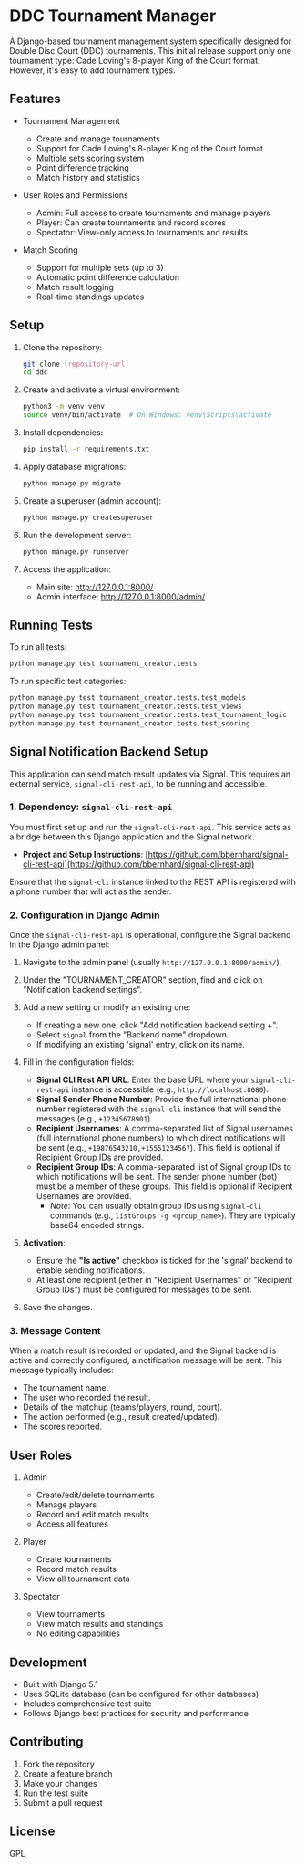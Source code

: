 # DDC Tournament Manager

A Django-based tournament management system specifically designed for Double Disc Court (DDC) tournaments. This initial release support only one tournament type: Cade Loving's 8-player King of the Court format. However, it's easy to add tournament types.

## Features

- Tournament Management
  - Create and manage tournaments
  - Support for Cade Loving's 8-player King of the Court format
  - Multiple sets scoring system
  - Point difference tracking
  - Match history and statistics

- User Roles and Permissions
  - Admin: Full access to create tournaments and manage players
  - Player: Can create tournaments and record scores
  - Spectator: View-only access to tournaments and results

- Match Scoring
  - Support for multiple sets (up to 3)
  - Automatic point difference calculation
  - Match result logging
  - Real-time standings updates

## Setup

1. Clone the repository:
   ```bash
   git clone [repository-url]
   cd ddc
   ```

2. Create and activate a virtual environment:
   ```bash
   python3 -m venv venv
   source venv/bin/activate  # On Windows: venv\Scripts\activate
   ```

3. Install dependencies:
   ```bash
   pip install -r requirements.txt
   ```

4. Apply database migrations:
   ```bash
   python manage.py migrate
   ```

5. Create a superuser (admin account):
   ```bash
   python manage.py createsuperuser
   ```

6. Run the development server:
   ```bash
   python manage.py runserver
   ```

7. Access the application:
   - Main site: http://127.0.0.1:8000/
   - Admin interface: http://127.0.0.1:8000/admin/

## Running Tests

To run all tests:
```bash
python manage.py test tournament_creator.tests
```

To run specific test categories:
```bash
python manage.py test tournament_creator.tests.test_models
python manage.py test tournament_creator.tests.test_views
python manage.py test tournament_creator.tests.test_tournament_logic
python manage.py test tournament_creator.tests.test_scoring
```

## Signal Notification Backend Setup

This application can send match result updates via Signal. This requires an external service, `signal-cli-rest-api`, to be running and accessible.

### 1. Dependency: `signal-cli-rest-api`

You must first set up and run the `signal-cli-rest-api`. This service acts as a bridge between this Django application and the Signal network.
-   **Project and Setup Instructions**: [https://github.com/bbernhard/signal-cli-rest-api](https://github.com/bbernhard/signal-cli-rest-api)

Ensure that the `signal-cli` instance linked to the REST API is registered with a phone number that will act as the sender.

### 2. Configuration in Django Admin

Once the `signal-cli-rest-api` is operational, configure the Signal backend in the Django admin panel:

1.  Navigate to the admin panel (usually `http://127.0.0.1:8000/admin/`).
2.  Under the "TOURNAMENT_CREATOR" section, find and click on "Notification backend settings".
3.  Add a new setting or modify an existing one:
    *   If creating a new one, click "Add notification backend setting +".
    *   Select `signal` from the "Backend name" dropdown.
    *   If modifying an existing 'signal' entry, click on its name.

4.  Fill in the configuration fields:
    *   **Signal CLI Rest API URL**: Enter the base URL where your `signal-cli-rest-api` instance is accessible (e.g., `http://localhost:8080`).
    *   **Signal Sender Phone Number**: Provide the full international phone number registered with the `signal-cli` instance that will send the messages (e.g., `+12345678901`).
    *   **Recipient Usernames**: A comma-separated list of Signal usernames (full international phone numbers) to which direct notifications will be sent (e.g., `+19876543210,+15551234567`). This field is optional if Recipient Group IDs are provided.
    *   **Recipient Group IDs**: A comma-separated list of Signal group IDs to which notifications will be sent. The sender phone number (bot) must be a member of these groups. This field is optional if Recipient Usernames are provided.
        *   *Note*: You can usually obtain group IDs using `signal-cli` commands (e.g., `listGroups -g <group_name>`). They are typically base64 encoded strings.

5.  **Activation**:
    *   Ensure the **"Is active"** checkbox is ticked for the 'signal' backend to enable sending notifications.
    *   At least one recipient (either in "Recipient Usernames" or "Recipient Group IDs") must be configured for messages to be sent.

6.  Save the changes.

### 3. Message Content

When a match result is recorded or updated, and the Signal backend is active and correctly configured, a notification message will be sent. This message typically includes:
-   The tournament name.
-   The user who recorded the result.
-   Details of the matchup (teams/players, round, court).
-   The action performed (e.g., result created/updated).
-   The scores reported.

## User Roles

1. Admin
   - Create/edit/delete tournaments
   - Manage players
   - Record and edit match results
   - Access all features

2. Player
   - Create tournaments
   - Record match results
   - View all tournament data

3. Spectator
   - View tournaments
   - View match results and standings
   - No editing capabilities

## Development

- Built with Django 5.1
- Uses SQLite database (can be configured for other databases)
- Includes comprehensive test suite
- Follows Django best practices for security and performance

## Contributing

1. Fork the repository
2. Create a feature branch
3. Make your changes
4. Run the test suite
5. Submit a pull request

## License

GPL
